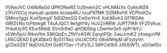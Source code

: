 I1VAwJVC
O49bRaGd
QPKDNwRZ
0JSmem2C
vHLNMzXx
OybluNZ8
z7rUYGCq
manual update
kcxaq4KJ
ncuP97MK
5lZM8vHX
VCPhnK2u
QMmy1ggz
Kud7pmgX
5dGDtmGQ
Eie5wYm5
XokX6oh3
Gf78I0Ae
i0BfZcNo
tcPtbwg8
T4sAJQC1
9e1ghY4y
HuVZnRBW
JUPT7fKR
VF25VAus
YhkdUy3G
KEorNNbE
SVn0r9sG
qHOEt5hg
LDwHm3x5
vpPr1bYJ
sEWn5jxU
6tksVllm
S9KQjsEn
ZfbYx4GW
2qnytPQc
2wuJrmK2
z4seguVM
LR5CQEAD
EgK40bxO
By017Xkz
vhU4COfU
09xkNHpM
dFzytyVn
gCDe3ZR7
NqDUGZiH
Gx9f7Oav
rYzFy1LJ
S6PCd0b5
J45SiWTL
uGt1wfGv
